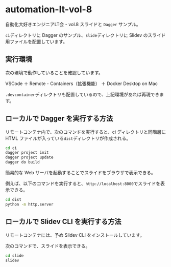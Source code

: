# automation-lt-vol-8
自動化大好きエンジニアLT会 - vol.8 スライドと `Dagger` サンプル。

`ci`ディレクトリに Dagger のサンプル、`slide`ディレクトリに Slidev のスライド用ファイルを配置しています。

## 実行環境
次の環境で動作していることを確認しています。

VSCode ＋ Remote - Containers（拡張機能） ＋ Docker Desktop on Mac

`.devcontainer`ディレクトリも配置しているので、上記環境があれば再現できます。

## ローカルで Dagger を実行する方法
リモートコンテナ内で、次のコマンドを実行すると、ci ディレクトリと同階層に HTML ファイルが入っている`dist`ディレクトリが作成される。

```bash
cd ci
dagger project init
dagger project update
dagger do build
```

簡易的な Web サーバを起動することでスライドをブラウザで表示できる。

例えば、以下のコマンドを実行すると、`http://localhost:8000`でスライドを表示できる。

```bash
cd dist
python -m http.server
```

## ローカルで Slidev CLI を実行する方法
リモートコンテナには、予め Slidev CLI をインストールしています。

次のコマンドで、スライドを表示できる。

```bash
cd slide
slidev
```

